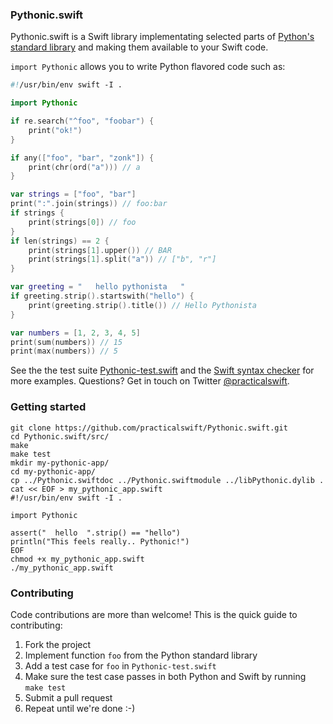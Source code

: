 ### Pythonic.swift

Pythonic.swift is a Swift library implementating selected parts of [Python's standard library](https://docs.python.org/2/library/) and making them available to your Swift code.

```import Pythonic``` allows you to write Python flavored code such as:

```swift
#!/usr/bin/env swift -I .

import Pythonic

if re.search("^foo", "foobar") {
    print("ok!")
}

if any(["foo", "bar", "zonk"]) {
    print(chr(ord("a"))) // a
}

var strings = ["foo", "bar"]
print(":".join(strings)) // foo:bar
if strings {
    print(strings[0]) // foo
}
if len(strings) == 2 {
    print(strings[1].upper()) // BAR
    print(strings[1].split("a")) // ["b", "r"]
}

var greeting = "   hello pythonista   "
if greeting.strip().startswith("hello") {
    print(greeting.strip().title()) // Hello Pythonista
}

var numbers = [1, 2, 3, 4, 5]
print(sum(numbers)) // 15
print(max(numbers)) // 5
```

See the the test suite <a href="https://github.com/practicalswift/pythonic-swift/blob/master/src/Pythonic-test.swift">Pythonic-test.swift</a> and the <a href="https://github.com/practicalswift/Pythonic.swift/blob/master/src/swift-style-checker.swift">Swift syntax checker</a> for more examples. Questions? Get in touch on Twitter <a href="https://twitter.com/practicalswift">@practicalswift</a>.

### Getting started

```shell
git clone https://github.com/practicalswift/Pythonic.swift.git
cd Pythonic.swift/src/
make
make test
mkdir my-pythonic-app/
cd my-pythonic-app/
cp ../Pythonic.swiftdoc ../Pythonic.swiftmodule ../libPythonic.dylib .
cat << EOF > my_pythonic_app.swift
#!/usr/bin/env swift -I .

import Pythonic

assert("  hello  ".strip() == "hello")
println("This feels really.. Pythonic!")
EOF
chmod +x my_pythonic_app.swift
./my_pythonic_app.swift
```

### Contributing

Code contributions are more than welcome! This is the quick guide to contributing:

1. Fork the project
2. Implement function `foo` from the Python standard library
3. Add a test case for `foo` in `Pythonic-test.swift`
4. Make sure the test case passes in both Python and Swift by running `make test`
5. Submit a pull request
6. Repeat until we're done :-)
